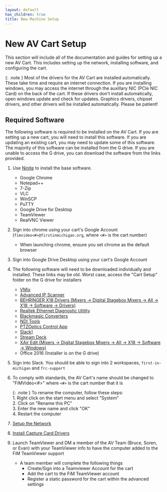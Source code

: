 ```yaml
---
layout: default
has_children: true
title: New Machine Setup
---
```


# New AV Cart Setup
This section will include all of the documentation and guides for setting up a new AV Cart.  This includes setting up the network, installing software, and configuring the cart.

{: .note }
Most of the drivers for the AV Cart are installed automatically.  These take time and require an internet connection. If you are installing windows, you may access the internet through the auxillary NIC (PCIe NIC Card) on the back of the cart.  If these drivers don't install automatically, open windows update and check for updates.  Graphics drivers,
chipset drivers, and other drivers will be installed automatically.  Please be patient!

## Required Software
The following software is required to be installed on the AV Cart.  If you are setting up a new cart, you will need to install this software.  If you are updating an existing cart, you may need to update some of this software.  The majority of this software can be installed from the G drive.  If you are unable to access the G drive, you can download the software from the links provided.

1. Use [Ninite](https://ninite.com/) to install the base software.
   - Google Chrome
   - Notepad++
   - 7-Zip
   - VLC
   - WinSCP
   - PuTTY
   - Google Drive for Desktop
   - TeamViewer
   - RealVNC Viewer
2. Sign into chrome using your cart's Google Account (`fimvideo<#>@firstinmichigan.org`, where `<#>` is the cart number)
    - When launching chrome, ensure you set chrome as the default browser
3. Sign into Google Drive Desktop using your cart's Google Account
4. The following software will need to be downloaded individually and installed. These links may be old.  Worst case, access the "Cart Setup" folder on the G drive for installers
    - [VMix](https://www.vmix.com/software/download.aspx)
    - [Advanced IP Scanner](https://www.advanced-ip-scanner.com/download/)
    - [BEHRINGER X18 Drivers (Mixers -> Digital Stagebox Mixers -> All -> X18 -> Software -> Drivers)](https://www.behringer.com/downloads.html)
    - [Realtek Ethernet Diagnostic Utility](https://www.techspot.com/drivers/driver/file/information/18001/)
    - [Blackmagic Converters](https://www.blackmagicdesign.com/support/family/broadcast-and-atem-converters)
    - [NDI Tools](https://www.newtek.com/ndi/tools/)
    - [PTZOptics Control App](https://ptzoptics.com/ptz-app/)
    - [Slack](https://slack.com/downloads/windows)]
    - [Stream Deck](https://www.elgato.com/en/downloads)
    - [XAir Edit (Mixers -> Digital Stagebox Mixers -> All -> X18 -> Software -> Windows)](https://www.behringer.com/downloads.html)
    - Office 2016 (Installer is on the G drive)

5. Sign into Slack.  You should be able to sign into 2 workspaces, `first-in-michigan` and `frc-support`

6. To comply with standards, the AV Cart's name should be changed to "FiMVideo<#>" where `<#>` is the cart number that it is

    {: .note }
    To rename the computer, follow these steps: <br/>
        1. Right click on the start menu and select "System" <br/>
        2. Click on "Rename this PC" <br/>
        3. Enter the new name and click "OK" <br/>
        4. Restart the computer <br/>

7. [Setup the Network](./realtek-network-vlans)
8. [Install Capture Card Drivers](./capture-card-drivers)
9. Launch TeamViewer and DM a member of the AV Team (Bruce, Soren, or Evan) with your TeamViewer info to have the computer added to the FiM TeamViewer support
    - A team member will complete the following things
        - Create/Sign into a Teamviewer Account for the cart
        - Add the cart to the FiM TeamViewer account
        - Register a static password for the cart within the advanced settings